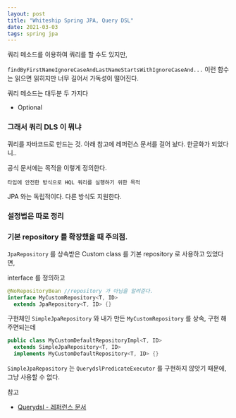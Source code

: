 ```yaml
---
layout: post
title: "Whiteship Spring JPA, Query DSL"
date: 2021-03-03
tags: spring jpa
---
```


쿼리 메소드를 이용하여 쿼리를 할 수도 있지만,

`findByFirstNameIgnoreCaseAndLastNameStartsWithIgnoreCaseAnd...` 이런 함수는 읽으면 읽히지만 너무 길어서 가독성이 떨어진다.

쿼리 메소드는 대두분 두 가지다
- Optional<T>

### 그래서 쿼리 DLS 이 뭐냐

쿼리를 자바코드로 만드는 것. 아래 참고에 레퍼런스 문서를 걸어 놨다. 한글화가 되었다니..

공식 문서에는 목적을 이렇게 정의한다.

`타입에 안전한 방식으로 HQL 쿼리를 실행하기 위한 목적`

JPA 와는 독립적이다. 다른 방식도 지원한다.

### 설정법은 따로 정리
### 기본 repository 를 확장했을 때 주의점.

`JpaRepository` 를 상속받은 Custom class 를 기본 repository 로 사용하고 있었다면,

interface 를 정의하고

``` java
@NoRepositoryBean //repository 가 아님을 알려준다.
interface MyCustomRepository<T, ID>
  extends JpaRepository<T, ID> {}
```

구현체인 `SimpleJpaRepository` 와 내가 만든 `MyCustomRepository` 를 상속, 구현 해주면되는데
``` java
public class MyCustomDefaultRepositoryImpl<T, ID>
  extends SimpleJpaRepository<T, ID>
  implements MyCustomDefaultRepository<T, ID> {}
```

`SimpleJpaRepository` 는 `QuerydslPredicateExecutor` 를 구현하지 않앗기 때문에, 그냥 사용할 수 없다.


참고
- [Querydsl - 레퍼런스 문서](http://www.querydsl.com/static/querydsl/4.0.1/reference/ko-KR/html_single/#intro)
